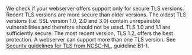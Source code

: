 We check if your webserver offers support only for secure TLS versions. Recent TLS versions are more secure than older versions. The oldest TLS versions (i.e. SSL version 1.0, 2.0 and 3.0) contain unrepairable vulnerabilities and therefore should not be used. TLS 1.0 and 1.1 are sufficiently secure. The most recent version, TLS 1.2, offers the best protection. A webserver can support more than one TLS version. See [Security guidelines for TLS from NCSC-NL](https://www.ncsc.nl/actueel/whitepapers/ict-beveiligingsrichtlijnen-voor-transport-layer-security-tls.html), guideline B1-1.
